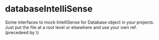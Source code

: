 # databaseIntelliSense
Some interfaces to mock IntelliSense for Database object in your projects.
Just put the file at a root level or elsewhere and use your own ref.  
<reference path="../../../databaseIntelliSense.d.ts" /> (precedeed by \\\)
